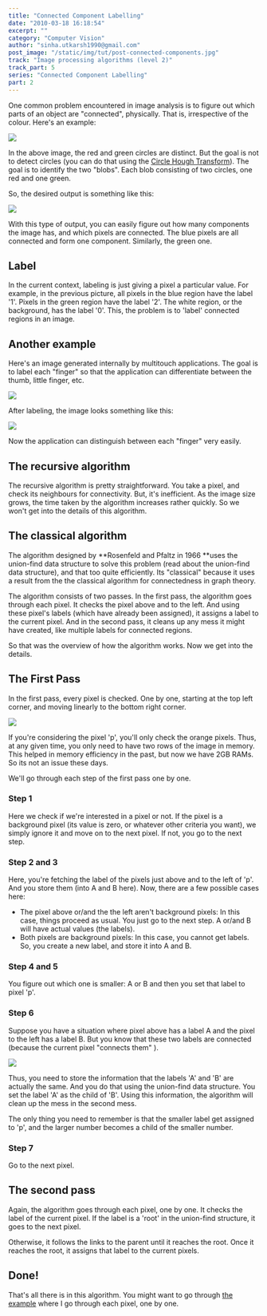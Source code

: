 ```yaml
---
title: "Connected Component Labelling"
date: "2010-03-18 16:18:54"
excerpt: ""
category: "Computer Vision"
author: "sinha.utkarsh1990@gmail.com"
post_image: "/static/img/tut/post-connected-components.jpg"
track: "Image processing algorithms (level 2)"
track_part: 5
series: "Connected Component Labelling"
part: 2
---
```

One common problem encountered in image analysis is to figure out which parts of an object are "connected", physically. That is, irrespective of the colour. Here's an example: 

![](/static/img/tut/labelling-example.jpg)

In the above image, the red and green circles are distinct. But the goal is not to detect circles (you can do that using the [Circle Hough Transform](/tutorials/circle-hough-transform/)). The goal is to identify the two "blobs". Each blob consisting of two circles, one red and one green. 

So, the desired output is something like this:

![](/static/img/tut/labelling-labelled.jpg)

With this type of output, you can easily figure out how many components the image has, and which pixels are connected. The blue pixels are all connected and form one component. Similarly, the green one. 

## Label

In the current context, labeling is just giving a pixel a particular value. For example, in the previous picture, all pixels in the blue region have the label '1'. Pixels in the green region have the label '2'. The white region, or the background, has the label '0'. This, the problem is to 'label' connected regions in an image. 

## Another example

Here's an image generated internally by multitouch applications. The goal is to label each "finger" so that the application can differentiate between the thumb, little finger, etc.

![](/static/img/tut/connected-mt.jpg)

After labeling, the image looks something like this:

![](/static/img/tut/connected-mt-labelled.jpg)

Now the application can distinguish between each "finger" very easily. 

## The recursive algorithm

The recursive algorithm is pretty straightforward. You take a pixel, and check its neighbours for connectivity. But, it's inefficient. As the image size grows, the time taken by the algorithm increases rather quickly. So we won't get into the details of this algorithm.

## The classical algorithm

The algorithm designed by **Rosenfeld and Pfaltz in 1966 **uses the union-find data structure to solve this problem (read about the union-find data structure), and that too quite efficiently. Its "classical" because it uses a result from the the classical algorithm for connectedness in graph theory.

The algorithm consists of two passes. In the first pass, the algorithm goes through each pixel. It checks the pixel above and to the left. And using these pixel's labels (which have already been assigned), it assigns a label to the current pixel. And in the second pass, it cleans up any mess it might have created, like multiple labels for connected regions.

So that was the overview of how the algorithm works. Now we get into the details. 

## The First Pass

In the first pass, every pixel is checked. One by one, starting at the top left corner, and moving linearly to the bottom right corner.

![](/static/img/tut/labelling-top-left.jpg)

If you're considering the pixel 'p', you'll only check the orange pixels. Thus, at any given time, you only need to have two rows of the image in memory. This helped in memory efficiency in the past, but now we have 2GB RAMs. So its not an issue these days.

We'll go through each step of the first pass one by one. 

### Step 1

Here we check if we're interested in a pixel or not. If the pixel is a background pixel (its value is zero, or whatever other criteria you want), we simply ignore it and move on to the next pixel. If not, you go to the next step. 

### Step 2 and 3

Here, you're fetching the label of the pixels just above and to the left of 'p'. And you store them (into A and B here). Now, there are a few possible cases here: 

  * The pixel above or/and the the left aren't background pixels: In this case, things proceed as usual. You just go to the next step. A or/and B will have actual values (the labels).
  * Both pixels are background pixels: In this case, you cannot get labels. So, you create a new label, and store it into A and B.

### Step 4 and 5

You figure out which one is smaller: A or B and then you set that label to pixel 'p'. 

### Step 6

Suppose you have a situation where pixel above has a label A and the pixel to the left has a label B. But you know that these two labels are connected (because the current pixel "connects them" ).

![](/static/img/tut/labelling-parenting.jpg)

Thus, you need to store the information that the labels 'A' and 'B' are actually the same. And you do that using the union-find data structure. You set the label 'A' as the child of 'B'. Using this information, the algorithm will clean up the mess in the second mess.

The only thing you need to remember is that the smaller label get assigned to 'p', and the larger number becomes a child of the smaller number. 

### Step 7

Go to the next pixel. 

## The second pass

Again, the algorithm goes through each pixel, one by one. It checks the label of the current pixel. If the label is a 'root' in the union-find structure, it goes to the next pixel.

Otherwise, it follows the links to the parent until it reaches the root. Once it reaches the root, it assigns that label to the current pixels. 

## Done!

That's all there is in this algorithm. You might want to go through [the example](/tutorials/labelling-connected-components-example/) where I go through each pixel, one by one.
